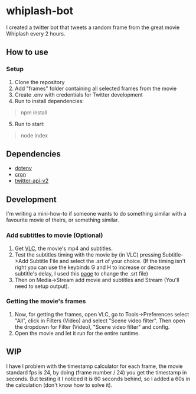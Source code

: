 # whiplash-bot
I created a twitter bot that tweets a random frame from the great movie Whiplash every 2 hours.

## How to use
### Setup
1. Clone the repository
2. Add "frames" folder containing all selected frames from the movie
3. Create .env with credentials for Twitter development
4. Run to install dependencies:
> npm install
5. Run to start:
> node index
## Dependencies
- [dotenv](https://www.npmjs.com/package/dotenv)
- [cron](https://www.npmjs.com/package/cron)
- [twitter-api-v2](https://www.npmjs.com/package/twitter-api-v2) 

## Development
I'm writing a mini-how-to if someone wants to do something similar with a favourite movie of theirs, or something similar.
### Add subtitles to movie (Optional)
1. Get [VLC](https://www.videolan.org/), the movie's mp4 and subtitles.
2. Test the subtitles timing with the movie by (in VLC) pressing Subtitle->Add Subtitle File and select the .srt of your choice.
(If the timing isn't right you can use the keybinds G and H to increase or decrease subtitle's delay, I used this [page](https://subshifter.bitsnbites.eu/) to change the .srt file)
3. Then on Media->Stream add movie and subtitles and Stream (You'll need to setup output).

### Getting the movie's frames
1. Now, for getting the frames, open VLC, go to Tools->Preferences select "All", click in Filters (Video) and select "Scene video filter".
Then open the dropdown for Filter (Video), "Scene video filter" and config.
2. Open the movie and let it run for the entire runtime.

## WIP
I have I problem with the timestamp calculator for each frame, the movie standard fps is 24, by doing (frame number / 24) you get the timestamp in seconds. But testing it I noticed it is 60 seconds behind, so I added a 60s in the calculation (don't know how to solve it).
